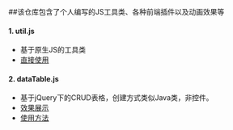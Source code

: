 ##该仓库包含了个人编写的JS工具类、各种前端插件以及动画效果等

#### 1. util.js
- 基于原生JS的工具类
- [直接使用](https://raw.githubusercontent.com/DreamOn324/JSLibs/master/Util/util.js)

#### 2. dataTable.js
- 基于jQuery下的CRUD表格，创建方式类似Java类，非控件。
- [效果展示]()
- [使用方法]()

  
